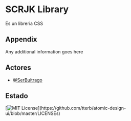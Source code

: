# SCRJK Library
Es un libreria CSS

## Appendix
Any additional information goes here
  
## Actores
- [@SerBuitrago](https://github.com/SerBuitrago)

## Estado
[![MIT License](https://img.shields.io/apm/l/atomic-design-ui.svg?)](https://github.com/tterb/atomic-design-ui/blob/master/LICENSEs)